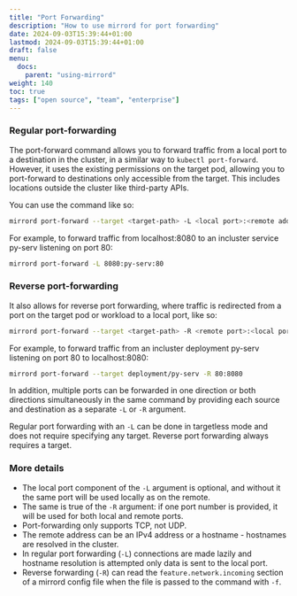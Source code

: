 ```yaml
---
title: "Port Forwarding"
description: "How to use mirrord for port forwarding"
date: 2024-09-03T15:39:44+01:00
lastmod: 2024-09-03T15:39:44+01:00
draft: false
menu:
  docs:
    parent: "using-mirrord"
weight: 140
toc: true
tags: ["open source", "team", "enterprise"]
---
```

### Regular port-forwarding

The port-forward command allows you to forward traffic from a local port to a destination in the cluster, in a similar way to `kubectl port-forward`. However, it uses the existing permissions on the target pod, allowing you to port-forward to destinations only accessible from the target. This includes locations outside the cluster like third-party APIs.

You can use the command like so:
```bash
mirrord port-forward --target <target-path> -L <local port>:<remote address>:<remote port>
```

For example, to forward traffic from localhost:8080 to an incluster service py-serv listening on port 80:
```bash
mirrord port-forward -L 8080:py-serv:80
```

### Reverse port-forwarding

It also allows for reverse port forwarding, where traffic is redirected from a port on the target pod or workload to a local port, like so:
```bash
mirrord port-forward --target <target-path> -R <remote port>:<local port>
```

For example, to forward traffic from an incluster deployment py-serv listening on port 80 to localhost:8080:
```bash
mirrord port-forward --target deployment/py-serv -R 80:8080
```

In addition, multiple ports can be forwarded in one direction or both directions simultaneously in the same command by providing each source and destination as a separate `-L` or `-R` argument.

Regular port forwarding with an `-L` can be done in targetless mode and does not require specifying any target. Reverse port forwarding always requires a target.

### More details

- The local port component of the `-L` argument is optional, and without it the same port will be used locally as on the remote.
- The same is true of the `-R` argument: if one port number is provided, it will be used for both local and remote ports.
- Port-forwarding only supports TCP, not UDP.
- The remote address can be an IPv4 address or a hostname - hostnames are resolved in the cluster.
- In regular port forwarding (`-L`) connections are made lazily and hostname resolution is attempted only data is sent to the local port.
- Reverse forwarding (`-R`) can read the `feature.network.incoming` section of a mirrord config file when the file is passed to the command with `-f`.